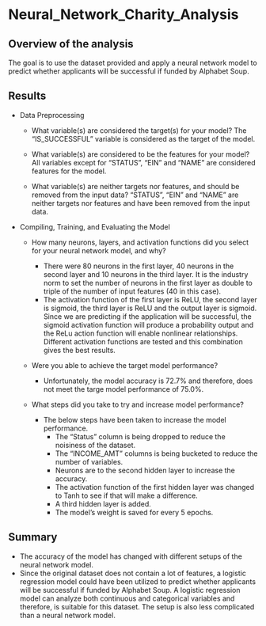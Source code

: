 # Neural_Network_Charity_Analysis

## Overview of the analysis
The goal is to use the dataset provided and apply a neural network model to predict whether applicants will be successful if funded by Alphabet Soup.

## Results
- Data Preprocessing
    - What variable(s) are considered the target(s) for your model?
      The “IS_SUCCESSFUL” variable is considered as the target of the model.

    - What variable(s) are considered to be the features for your model?
      All variables except for “STATUS”, “EIN” and “NAME” are considered features for the model.

    - What variable(s) are neither targets nor features, and should be removed from the input data?
      “STATUS”, “EIN” and “NAME” are neither targets nor features and have been removed from the input data.

- Compiling, Training, and Evaluating the Model
    - How many neurons, layers, and activation functions did you select for your neural network model, and why?
      - There were 80 neurons in the first layer, 40 neurons in the second layer and 10 neurons in the third layer.  It is the industry norm to set the number of neurons in the first layer as double to triple of the number of input features (40 in this case). 
      - The activation function of the first layer is ReLU, the second layer is sigmoid, the third layer is ReLU and the output layer is sigmoid.  Since we are predicting if the application will be successful, the sigmoid activation function will produce a probability output and the ReLu action function will enable nonlinear relationships.  Different activation functions are tested and this combination gives the best results.  

    - Were you able to achieve the target model performance?
      - Unfortunately, the model accuracy is 72.7% and therefore, does not meet the targe model performance of 75.0%.

    - What steps did you take to try and increase model performance?
      - The below steps have been taken to increase the model performance.
        - The “Status” column is being dropped to reduce the noisiness of the dataset.
        - The “INCOME_AMT” columns is being bucketed to reduce the number of variables.
        - Neurons are to the second hidden layer to increase the accuracy.
        - The activation function of the first hidden layer was changed to Tanh to see if that will make a difference.
        - A third hidden layer is added.
        - The model’s weight is saved for every 5 epochs.
        
## Summary
- The accuracy of the model has changed with different setups of the neural network model. 
- Since the original dataset does not contain a lot of features, a logistic regression model could have been utilized to predict whether applicants will be successful if funded by Alphabet Soup. A logistic regression model can analyze both continuous and categorical variables and therefore, is suitable for this dataset.  The setup is also less complicated than a neural network model.
